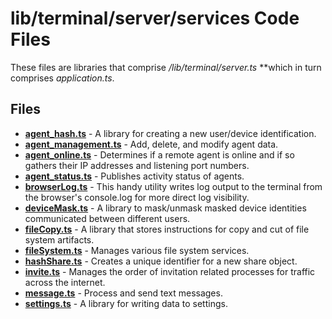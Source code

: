 # lib/terminal/server/services Code Files
These files are libraries that comprise */lib/terminal/server.ts* **which in turn comprises *application.ts*.

## Files
<!-- Do not edit below this line.  Contents dynamically populated. -->

* **[agent_hash.ts](agent_hash.ts)**             - A library for creating a new user/device identification.
* **[agent_management.ts](agent_management.ts)** - Add, delete, and modify agent data.
* **[agent_online.ts](agent_online.ts)**         - Determines if a remote agent is online and if so gathers their IP addresses and listening port numbers.
* **[agent_status.ts](agent_status.ts)**         - Publishes activity status of agents.
* **[browserLog.ts](browserLog.ts)**             - This handy utility writes log output to the terminal from the browser's console.log for more direct log visibility.
* **[deviceMask.ts](deviceMask.ts)**             - A library to mask/unmask masked device identities communicated between different users.
* **[fileCopy.ts](fileCopy.ts)**                 - A library that stores instructions for copy and cut of file system artifacts.
* **[fileSystem.ts](fileSystem.ts)**             - Manages various file system services.
* **[hashShare.ts](hashShare.ts)**               - Creates a unique identifier for a new share object.
* **[invite.ts](invite.ts)**                     - Manages the order of invitation related processes for traffic across the internet.
* **[message.ts](message.ts)**                   - Process and send text messages.
* **[settings.ts](settings.ts)**                 - A library for writing data to settings.